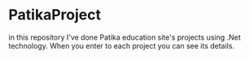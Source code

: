 # PatikaProject
in this repository I've done Patika education site's projects using .Net technology. When you enter to each project you can see its details.
